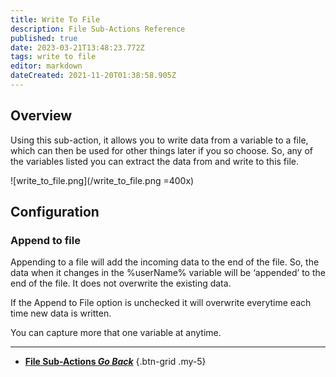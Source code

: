 ```yaml
---
title: Write To File
description: File Sub-Actions Reference
published: true
date: 2023-03-21T13:48:23.772Z
tags: write to file
editor: markdown
dateCreated: 2021-11-20T01:38:58.905Z
---
```


## Overview
Using this sub-action, it allows you to write data from a variable to a file, which can then be used for other things later if you so choose. So, any of the variables listed you can extract the data from and write to this file.

![write_to_file.png](/write_to_file.png =400x)

## Configuration
### Append to file 
Appending to a file will add the incoming data to the end of the file. So, the data when it changes in the %userName% variable will be ‘appended’ to the end of the file. It does not overwrite the existing data. 

If the Append to File option is unchecked it will overwrite everytime each time new data is written.

You can capture more that one variable at anytime.

---

- [<i class="mdi mdi-chevron-left"></i> **File Sub-Actions *Go Back***](/Sub-Actions/File)
{.btn-grid .my-5}